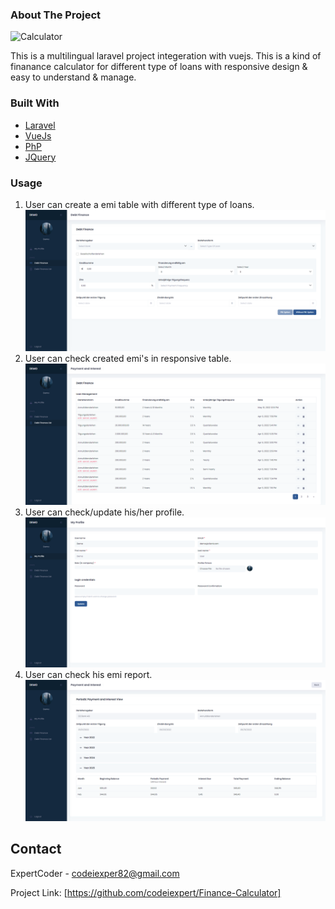 
### About The Project

<img src="screenshots/screenshot-1.png" alt="Calculator">

This is a multilingual laravel project integeration with vuejs.
This is a kind of finanance calculator for different type of loans with responsive design 
& easy to understand & manage.

### Built With

* [Laravel](https://laravel.com/)
* [VueJs](https://vuejs.org/)
* [PhP](https://www.php.net/)
* [JQuery](https://jquery.com)


### Usage
  1. User can create a emi table with different type of loans.
     <img src="screenshots/screenshot1.png" alt="Calculator">
  2. User can check created emi's in responsive table.
     <img src="screenshots/screenshot2.png" alt="Calculator">
  3. User can check/update his/her profile.
     <img src="screenshots/screenshot3.png" alt="Calculator">
  4. User can check his emi report.
     <img src="screenshots/screenshot4.png" alt="Calculator">

## Contact

ExpertCoder - codeiexper82@gmail.com

Project Link: [https://github.com/codeiexpert/Finance-Calculator]





